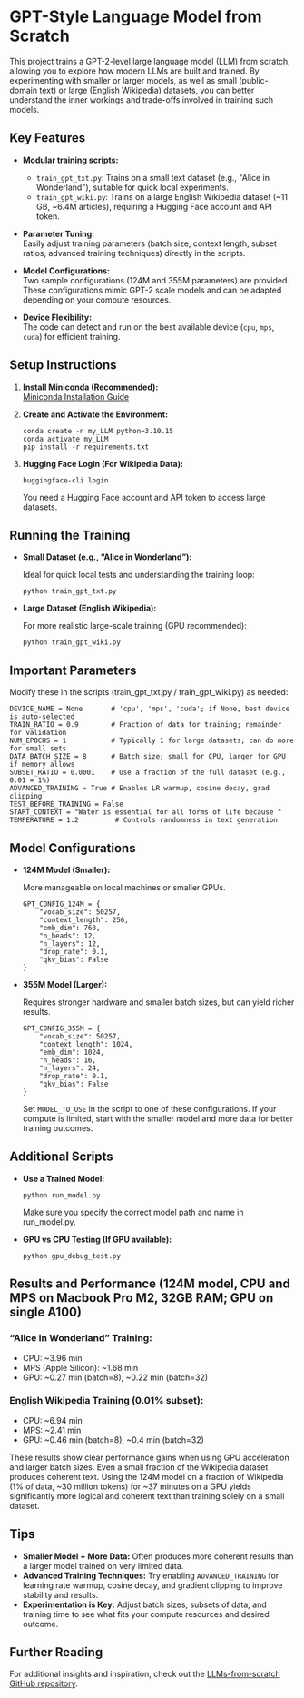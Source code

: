# GPT-Style Language Model from Scratch

This project trains a GPT-2-level large language model (LLM) from scratch, allowing you to explore how modern LLMs are built and trained. By experimenting with smaller or larger models, as well as small (public-domain text) or large (English Wikipedia) datasets, you can better understand the inner workings and trade-offs involved in training such models.

## Key Features

- **Modular training scripts:**  
  - `train_gpt_txt.py`: Trains on a small text dataset (e.g., "Alice in Wonderland"), suitable for quick local experiments.
  - `train_gpt_wiki.py`: Trains on a large English Wikipedia dataset (~11 GB, ~6.4M articles), requiring a Hugging Face account and API token.

- **Parameter Tuning:**  
  Easily adjust training parameters (batch size, context length, subset ratios, advanced training techniques) directly in the scripts.

- **Model Configurations:**  
  Two sample configurations (124M and 355M parameters) are provided. These configurations mimic GPT-2 scale models and can be adapted depending on your compute resources.

- **Device Flexibility:**  
  The code can detect and run on the best available device (`cpu`, `mps`, `cuda`) for efficient training.

## Setup Instructions

1. **Install Miniconda (Recommended):**  
   [Miniconda Installation Guide](https://docs.conda.io/en/latest/miniconda.html)

2. **Create and Activate the Environment:**
   ```
   conda create -n my_LLM python=3.10.15
   conda activate my_LLM
   pip install -r requirements.txt
   ```

3.	**Hugging Face Login (For Wikipedia Data):**
    ```
    huggingface-cli login
    ```
    You need a Hugging Face account and API token to access large datasets.

## Running the Training

- **Small Dataset (e.g., “Alice in Wonderland”):**

    Ideal for quick local tests and understanding the training loop:

    ```
    python train_gpt_txt.py
    ```

- **Large Dataset (English Wikipedia):**

    For more realistic large-scale training (GPU recommended):
    ```
    python train_gpt_wiki.py
    ```

## Important Parameters
Modify these in the scripts (train_gpt_txt.py / train_gpt_wiki.py) as needed:
```
DEVICE_NAME = None       # 'cpu', 'mps', 'cuda'; if None, best device is auto-selected
TRAIN_RATIO = 0.9        # Fraction of data for training; remainder for validation
NUM_EPOCHS = 1           # Typically 1 for large datasets; can do more for small sets
DATA_BATCH_SIZE = 8      # Batch size; small for CPU, larger for GPU if memory allows
SUBSET_RATIO = 0.0001    # Use a fraction of the full dataset (e.g., 0.01 = 1%)
ADVANCED_TRAINING = True # Enables LR warmup, cosine decay, grad clipping
TEST_BEFORE_TRAINING = False
START_CONTEXT = "Water is essential for all forms of life because "
TEMPERATURE = 1.2         # Controls randomness in text generation
```

## Model Configurations
- **124M Model (Smaller):**

    More manageable on local machines or smaller GPUs.
    ```
    GPT_CONFIG_124M = {
        "vocab_size": 50257,
        "context_length": 256,
        "emb_dim": 768,
        "n_heads": 12,
        "n_layers": 12,
        "drop_rate": 0.1,
        "qkv_bias": False
    }
    ```
- **355M Model (Larger):**

    Requires stronger hardware and smaller batch sizes, but can yield richer results.
    ```
    GPT_CONFIG_355M = {
        "vocab_size": 50257,
        "context_length": 1024,
        "emb_dim": 1024,
        "n_heads": 16,
        "n_layers": 24,
        "drop_rate": 0.1,
        "qkv_bias": False
    }
    ```
    Set `MODEL_TO_USE` in the script to one of these configurations. If your compute is limited, start with the smaller model and more data for better training outcomes.

## Additional Scripts
- **Use a Trained Model:**
    ```
    python run_model.py
    ```
    Make sure you specify the correct model path and name in run_model.py.

- **GPU vs CPU Testing (If GPU available):**
    ```
    python gpu_debug_test.py
    ```

## Results and Performance (124M model, CPU and MPS on Macbook Pro M2, 32GB RAM; GPU on single A100)
### “Alice in Wonderland” Training:

- CPU: ~3.96 min
- MPS (Apple Silicon): ~1.68 min
- GPU: ~0.27 min (batch=8), ~0.22 min (batch=32)

### English Wikipedia Training (0.01% subset):

- CPU: ~6.94 min
- MPS: ~2.41 min
- GPU: ~0.46 min (batch=8), ~0.4 min (batch=32)

These results show clear performance gains when using GPU acceleration and larger batch sizes. Even a small fraction of the Wikipedia dataset produces coherent text. Using the 124M model on a fraction of Wikipedia (1% of data, ~30 million tokens) for ~37 minutes on a GPU yields significantly more logical and coherent text than training solely on a small dataset.

## Tips
- **Smaller Model + More Data:** Often produces more coherent results than a larger model trained on very limited data.
- **Advanced Training Techniques:** Try enabling `ADVANCED_TRAINING` for learning rate warmup, cosine decay, and gradient clipping to improve stability and results.
- **Experimentation is Key:** Adjust batch sizes, subsets of data, and training time to see what fits your compute resources and desired outcome.

## Further Reading
For additional insights and inspiration, check out the [LLMs-from-scratch GitHub repository](https://github.com/rasbt/LLMs-from-scratch).
